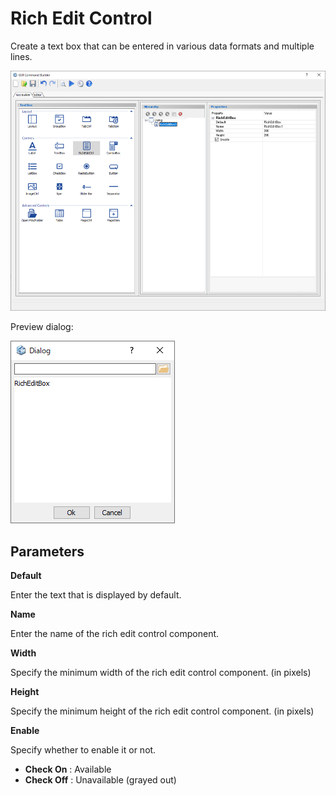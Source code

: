 # Rich Edit Control

Create a text box that can be entered in various data formats and multiple lines.  

![](./../../_images/GUI_CommandBuilder_Component-Parameter_RichEditCtrl.png)  
  
Preview dialog:

![](./../../_images/GUI_CommandBuilder_Component-Parameter_RichEditCtrl2.png)  
  
## Parameters

**Default**

Enter the text that is displayed by default.

**Name**

Enter the name of the rich edit control component.

**Width**

Specify the minimum width of the rich edit control component. (in pixels)

**Height**

Specify the minimum height of the rich edit control component. (in pixels)

**Enable**

Specify whether to enable it or not.

- **Check On** : Available
- **Check Off** : Unavailable (grayed out)
